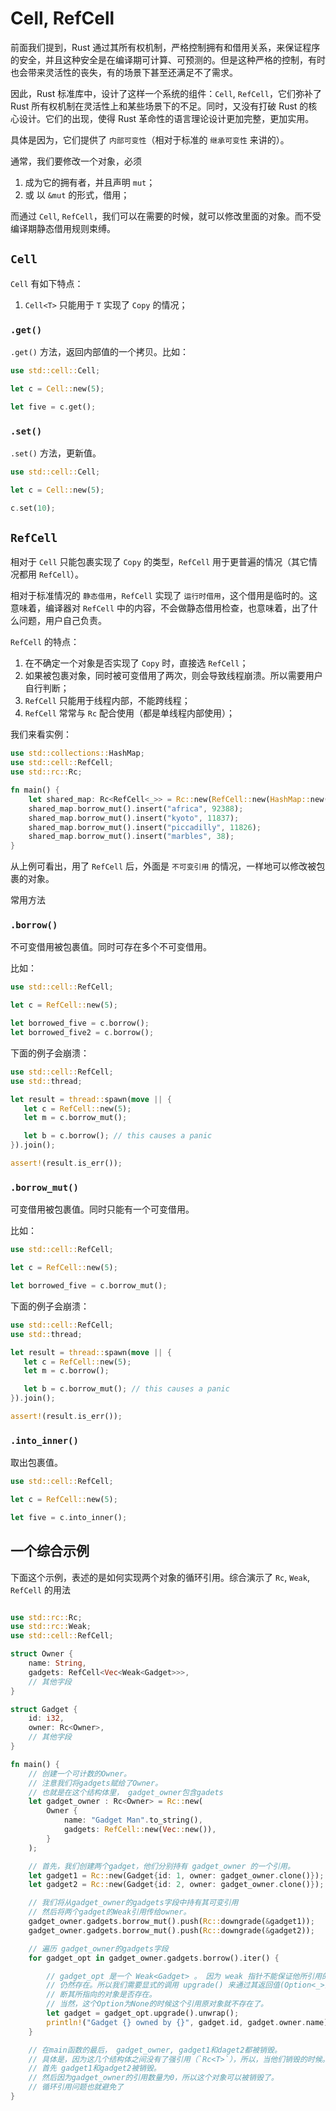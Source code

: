 # Cell, RefCell

前面我们提到，Rust 通过其所有权机制，严格控制拥有和借用关系，来保证程序的安全，并且这种安全是在编译期可计算、可预测的。但是这种严格的控制，有时也会带来灵活性的丧失，有的场景下甚至还满足不了需求。

因此，Rust 标准库中，设计了这样一个系统的组件：`Cell`, `RefCell`，它们弥补了 Rust 所有权机制在灵活性上和某些场景下的不足。同时，又没有打破 Rust 的核心设计。它们的出现，使得 Rust 革命性的语言理论设计更加完整，更加实用。

具体是因为，它们提供了 `内部可变性`（相对于标准的 `继承可变性` 来讲的）。

通常，我们要修改一个对象，必须

1. 成为它的拥有者，并且声明 `mut`；
2. 或 以 `&mut` 的形式，借用；

而通过 `Cell`, `RefCell`，我们可以在需要的时候，就可以修改里面的对象。而不受编译期静态借用规则束缚。

## `Cell`

`Cell` 有如下特点：

1. `Cell<T>` 只能用于 `T` 实现了 `Copy` 的情况；

### `.get()`

`.get()` 方法，返回内部值的一个拷贝。比如：

```rust
use std::cell::Cell;

let c = Cell::new(5);

let five = c.get();
```

### `.set()`

`.set()` 方法，更新值。

```rust
use std::cell::Cell;

let c = Cell::new(5);

c.set(10);
```


## `RefCell`

相对于 `Cell` 只能包裹实现了 `Copy` 的类型，`RefCell` 用于更普遍的情况（其它情况都用 `RefCell`）。

相对于标准情况的 `静态借用`，`RefCell` 实现了 `运行时借用`，这个借用是临时的。这意味着，编译器对 `RefCell` 中的内容，不会做静态借用检查，也意味着，出了什么问题，用户自己负责。

`RefCell` 的特点：

1. 在不确定一个对象是否实现了 `Copy` 时，直接选 `RefCell`；
2. 如果被包裹对象，同时被可变借用了两次，则会导致线程崩溃。所以需要用户自行判断；
3. `RefCell` 只能用于线程内部，不能跨线程；
4. `RefCell` 常常与 `Rc` 配合使用（都是单线程内部使用）；

我们来看实例：

```rust
use std::collections::HashMap;
use std::cell::RefCell;
use std::rc::Rc;

fn main() {
    let shared_map: Rc<RefCell<_>> = Rc::new(RefCell::new(HashMap::new()));
    shared_map.borrow_mut().insert("africa", 92388);
    shared_map.borrow_mut().insert("kyoto", 11837);
    shared_map.borrow_mut().insert("piccadilly", 11826);
    shared_map.borrow_mut().insert("marbles", 38);
}
```

从上例可看出，用了 `RefCell` 后，外面是 `不可变引用` 的情况，一样地可以修改被包裹的对象。

常用方法
### `.borrow()`
不可变借用被包裹值。同时可存在多个不可变借用。

比如：

```rust
use std::cell::RefCell;

let c = RefCell::new(5);

let borrowed_five = c.borrow();
let borrowed_five2 = c.borrow();
```

下面的例子会崩溃：

```rust
use std::cell::RefCell;
use std::thread;

let result = thread::spawn(move || {
   let c = RefCell::new(5);
   let m = c.borrow_mut();

   let b = c.borrow(); // this causes a panic
}).join();

assert!(result.is_err());
```

### `.borrow_mut()`

可变借用被包裹值。同时只能有一个可变借用。

比如：

```rust
use std::cell::RefCell;

let c = RefCell::new(5);

let borrowed_five = c.borrow_mut();
```

下面的例子会崩溃：

```rust
use std::cell::RefCell;
use std::thread;

let result = thread::spawn(move || {
   let c = RefCell::new(5);
   let m = c.borrow();

   let b = c.borrow_mut(); // this causes a panic
}).join();

assert!(result.is_err());
```

### `.into_inner()`

取出包裹值。

```rust
use std::cell::RefCell;

let c = RefCell::new(5);

let five = c.into_inner();
```

## 一个综合示例

下面这个示例，表述的是如何实现两个对象的循环引用。综合演示了 `Rc`, `Weak`, `RefCell` 的用法

```rust

use std::rc::Rc;
use std::rc::Weak;
use std::cell::RefCell;

struct Owner {
    name: String,
    gadgets: RefCell<Vec<Weak<Gadget>>>,
    // 其他字段
}

struct Gadget {
    id: i32,
    owner: Rc<Owner>,
    // 其他字段
}

fn main() {
    // 创建一个可计数的Owner。
    // 注意我们将gadgets赋给了Owner。
    // 也就是在这个结构体里， gadget_owner包含gadets
    let gadget_owner : Rc<Owner> = Rc::new(
        Owner {
            name: "Gadget Man".to_string(),
            gadgets: RefCell::new(Vec::new()),
        }
    );

    // 首先，我们创建两个gadget，他们分别持有 gadget_owner 的一个引用。
    let gadget1 = Rc::new(Gadget{id: 1, owner: gadget_owner.clone()});
    let gadget2 = Rc::new(Gadget{id: 2, owner: gadget_owner.clone()});

    // 我们将从gadget_owner的gadgets字段中持有其可变引用
    // 然后将两个gadget的Weak引用传给owner。
    gadget_owner.gadgets.borrow_mut().push(Rc::downgrade(&gadget1));
    gadget_owner.gadgets.borrow_mut().push(Rc::downgrade(&gadget2));

    // 遍历 gadget_owner的gadgets字段
    for gadget_opt in gadget_owner.gadgets.borrow().iter() {

        // gadget_opt 是一个 Weak<Gadget> 。 因为 weak 指针不能保证他所引用的对象
        // 仍然存在。所以我们需要显式的调用 upgrade() 来通过其返回值(Option<_>)来判
        // 断其所指向的对象是否存在。
        // 当然，这个Option为None的时候这个引用原对象就不存在了。
        let gadget = gadget_opt.upgrade().unwrap();
        println!("Gadget {} owned by {}", gadget.id, gadget.owner.name);
    }

    // 在main函数的最后， gadget_owner, gadget1和daget2都被销毁。
    // 具体是，因为这几个结构体之间没有了强引用（`Rc<T>`），所以，当他们销毁的时候。
    // 首先 gadget1和gadget2被销毁。
    // 然后因为gadget_owner的引用数量为0，所以这个对象可以被销毁了。
    // 循环引用问题也就避免了
}
```
